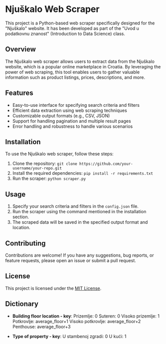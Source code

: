 # Njuškalo Web Scraper

This project is a Python-based web scraper specifically designed for the "Njuškalo" website. It has been developed as part of the "Uvod u podatkovnu znanost" (Introduction to Data Science) class.

## Overview

The Njuškalo web scraper allows users to extract data from the Njuškalo website, which is a popular online marketplace in Croatia. By leveraging the power of web scraping, this tool enables users to gather valuable information such as product listings, prices, descriptions, and more.

## Features

- Easy-to-use interface for specifying search criteria and filters
- Efficient data extraction using web scraping techniques
- Customizable output formats (e.g., CSV, JSON)
- Support for handling pagination and multiple result pages
- Error handling and robustness to handle various scenarios

## Installation

To use the Njuškalo web scraper, follow these steps:

1. Clone the repository: `git clone https://github.com/your-username/your-repo.git`
2. Install the required dependencies: `pip install -r requirements.txt`
3. Run the scraper: `python scraper.py`

## Usage

1. Specify your search criteria and filters in the `config.json` file.
2. Run the scraper using the command mentioned in the installation section.
3. The scraped data will be saved in the specified output format and location.

## Contributing

Contributions are welcome! If you have any suggestions, bug reports, or feature requests, please open an issue or submit a pull request.

## License

This project is licensed under the [MIT License](LICENSE).

## Dictionary

- **Building floor location - key**:
    Prizemlje: 0
    Suteren: 0
    Visoko prizemlje: 1
    Potkrovlje: average_floor+1
    Visoko potkrovlje: average_floor+2
    Penthouse: average_floor+3

- **Type of property - key**:
    U stambenoj zgradi: 0
    U kući: 1
